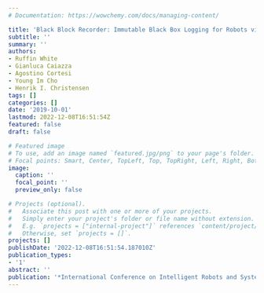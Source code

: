 ```yaml
---
# Documentation: https://wowchemy.com/docs/managing-content/

title: 'Black Block Recorder: Immutable Black Box Logging for Robots via Blockchain '
subtitle: ''
summary: ''
authors:
- Ruffin White
- Gianluca Caiazza
- Agostino Cortesi
- Young Im Cho
- Henrik I. Christensen
tags: []
categories: []
date: '2019-10-01'
lastmod: 2022-12-08T16:51:54Z
featured: false
draft: false

# Featured image
# To use, add an image named `featured.jpg/png` to your page's folder.
# Focal points: Smart, Center, TopLeft, Top, TopRight, Left, Right, BottomLeft, Bottom, BottomRight.
image:
  caption: ''
  focal_point: ''
  preview_only: false

# Projects (optional).
#   Associate this post with one or more of your projects.
#   Simply enter your project's folder or file name without extension.
#   E.g. `projects = ["internal-project"]` references `content/project/deep-learning/index.md`.
#   Otherwise, set `projects = []`.
projects: []
publishDate: '2022-12-08T16:51:54.187010Z'
publication_types:
- '1'
abstract: ''
publication: '*International Conference on Intelligent Robots and Systems (IROS)*'
---
```


